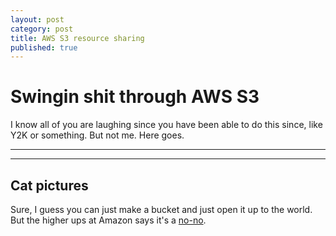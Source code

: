 ```yaml
---
layout: post
category: post
title: AWS S3 resource sharing
published: true
---
```


# Swingin shit through AWS S3

I know all of you are laughing since you have been able to do this since, like Y2K or something. But not me. Here goes.

***
<hr class="rule">

## Cat pictures

Sure, I guess you can just make a bucket and just open it up to the world. But the higher ups at Amazon says it's a [no-no](https://aws.amazon.com/articles/5050). 
